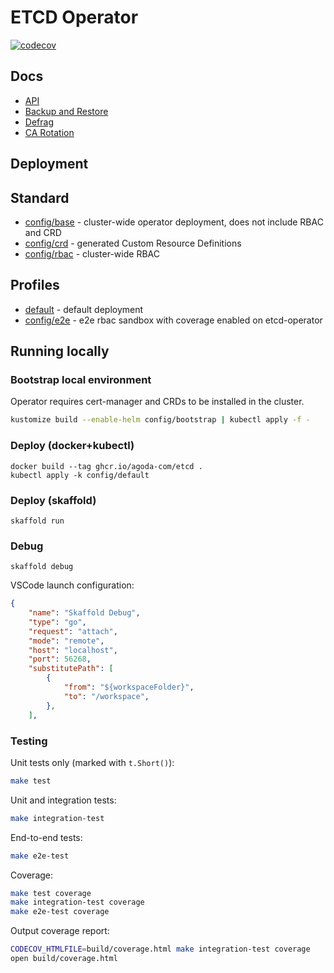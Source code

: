 # ETCD Operator

[![codecov](https://codecov.io/gh/agoda-com/etcd-operator/graph/badge.svg?token=SRDPMDJYFN)](https://codecov.io/gh/agoda-com/etcd-operator)

## Docs

* [API](/docs/api.md)
* [Backup and Restore](/docs/runbook/backup-restore.md)
* [Defrag](/docs/runbook/defrag.md)
* [CA Rotation](/docs/runbook/ca-rotation.md)

## Deployment 

## Standard
* [config/base](config/default) - cluster-wide operator deployment, does not include RBAC and CRD
* [config/crd](config/crd) - generated Custom Resource Definitions
* [config/rbac](config/rbac) - cluster-wide RBAC

## Profiles
* [default](config/default) - default deployment
* [config/e2e](config/e2e) - e2e rbac sandbox with coverage enabled on etcd-operator

## Running locally

### Bootstrap local environment

Operator requires cert-manager and CRDs to be installed in the cluster.

```sh
kustomize build --enable-helm config/bootstrap | kubectl apply -f -
```

### Deploy (docker+kubectl)

```
docker build --tag ghcr.io/agoda-com/etcd .
kubectl apply -k config/default
```

### Deploy (skaffold)

```
skaffold run 
```

### Debug

```
skaffold debug
```

VSCode launch configuration:
```json
{
    "name": "Skaffold Debug",
    "type": "go",
    "request": "attach",
    "mode": "remote",
    "host": "localhost",
    "port": 56268,
    "substitutePath": [
        {
            "from": "${workspaceFolder}",
            "to": "/workspace",
        },
    ],
```

### Testing

Unit tests only (marked with `t.Short()`):
```sh
make test
```

Unit and integration tests:
```sh
make integration-test
```

End-to-end tests:
```sh
make e2e-test
```

Coverage:
```sh
make test coverage
make integration-test coverage
make e2e-test coverage
```

Output coverage report:
```sh
CODECOV_HTMLFILE=build/coverage.html make integration-test coverage
open build/coverage.html
```
